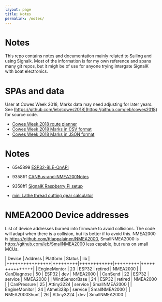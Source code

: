 ```yaml
---
layout: page
title: Notes
permalink: /notes/
---
```


# Notes

This repo contains notes and documentation mainly related to Sailing and using Signalk. Most of the information is for my own reference and spans many git repos, but it migh be of use for anyone trying intergate SignalK with boat electronics.

# SPAs and data

User at Cowes Week 2018, Marks data may need adjusting for later years. See [https://github.com/ieb/cowes2018](https://github.com/ieb/cowes2018) for source code.

* [Cowes Week 2018 route planner](marks/index.html)
* [Cowes Week 2018 Marks in CSV format](marks/SolentMarksCowesWeek2018.csv)
* [Cowes Week 2018 Marks in JSON format](marks/SolentMarksCowesWeek2018.json)

# Notes

* 65e5899 [ESP32-BLE-OnAPi](ESP32-BLE-OnAPi.md)
* 9358ff1 [CANBus-and-NMEA200Notes](docs/CANBus-and-NMEA200Notes.md)
* 9358ff1 [SignalK Raspberry Pi setup](docs/SignalKRaspberryPisetup.md)

* [mini Lathe thread cutting gear calculator](laith8x16gears.html)


# NMEA2000 Device addresses

List of device addresses burned into firmware to avoid collisions. The code will adapt when there is a collision,
but its better if to avoid this. NMEA2000 is https://github.com/ttlappalainen/NMEA2000, SmallNMEA2000 is https://github.com/ieb/SmallNMEA2000 less capable, but runs on small MCUs.

| Device         | Address | Platform   | Status  | lib           |
|++++++++++++++++|+++++++++|++++++++++++|+++++++++|+++++++++++++++|
| EngineMontor   | 23      | ESP32      | retired | NMEA2000      |
| CanDiagnose    | 50      | ESP32      | dev     | NMEA2000      |
| CanSend        | 22      | ESP32      | service | NMEA2000      |
| WindSensorBase | 24      | ESP32      | retired | NMEA2000      |
| CanPressure    | 25      | Attiny3224 | service | SmallNMEA2000 |
| EngineMonitor  | 24      | Atmel328p  | service | SmallNMEA2000 |
| NMEA2000Shunt  | 26      | Attiny3224 | dev     | SmallNMEA2000 |



